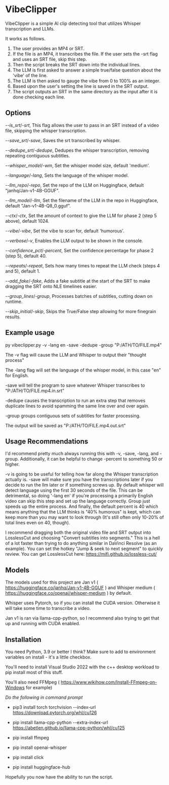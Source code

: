 # VibeClipper
VibeClipper is a simple AI clip detecting tool that utilizes Whisper transcription and LLMs.

It works as follows.
1. The user provides an MP4 or SRT.
2. If the file is an MP4, it transcribes the file. If the user sets the -srt flag and uses an SRT file, skip this step.
3. Then the script breaks the SRT down into the individual lines.
4. The LLM is first asked to answer a simple true/false question about the 'vibe' of the line.
5. The LLM is then asked to gauge the vibe from 0 to 100% as an integer.
6. Based upon the user's setting the line is saved in the SRT output.
7. The script outputs an SRT in the same directory as the input after it is done checking each line.

## Options
*--is_srt*/*-srt*, This flag allows the user to pass in an SRT instead of a video file, skipping the whisper transcription.

*--save_srt*/*-save*, Saves the srt transcribed by whisper.

*--dedupe_srt*/*-dedupe*, Dedupes the whisper transcription, removing repeating contiguous subtitles.

*--whisper_model*/*-wm*, Set the whisper model size, default 'medium'.

*--language*/*-lang*, Sets the language of the whisper model.

*--llm_repo*/*-repo*, Set the repo of the LLM on Huggingface, default "janhq/Jan-v1-4B-GGUF".

*--llm_model*/*-llm*, Set the filename of the LLM in the repo in Huggingface, default "Jan-v1-4B-Q8_0.gguf".

*--ctx*/*-ctx*, Set the amount of context to give the LLM for phase 2 (step 5 above), default 1024.

*--vibe*/*-vibe*, Set the vibe to scan for, default 'humorous'.

*--verbose*/*-v*, Enables the LLM output to be shown in the console.

*--confidence_pct*/*-percent*, Set the confidence percentage for phase 2 (step 5), default 40.

*--repeats*/*-repeat*, Sets how many times to repeat the LLM check (steps 4 and 5), default 1.

*--add_fake*/*-fake*, Adds a fake subtitle at the start of the SRT to make dragging the SRT onto NLE timelines easier.

*--group_lines*/*-group*, Processes batches of subtitles, cutting down on runtime.

*--skip_initial*/*-skip*, Skips the True/False step allowing for more finegrain results.

## Example usage
py vibeclipper.py -v -lang en -save -dedupe -group "P:/ATH/TO/FILE.mp4"

The -v flag will cause the LLM and Whisper to output their "thought process"

The -lang flag will set the language of the whisper model, in this case "en" for English.

-save will tell the program to save whatever Whisper transcribes to "P:/ATH/TO/FILE.mp4.in.srt"

-dedupe causes the transcription to run an extra step that removes duplicate lines to avoid spamming the same line over and over again.

-group groups contiguous sets of subtitles for faster processing.

The output will be saved as "P:/ATH/TO/FILE.mp4.out.srt"

## Usage Recommendations

I'd recommend pretty much always running this with -v, -save, -lang, and -group. Additionally, it can be helpful to change -percent to something 50 or higher.

-v is going to be useful for telling how far along the Whisper transcription actually is. -save will make sure you have the transcriptions later if you decide to run the llm later or if something screws up. By default whisper will detect language using the first 30 seconds of the file. This can be detrimental, so doing '-lang en' if you're processing a primarily English video can skip this step and set up the language correctly. Group just speeds up the entire process. And finally, the default percent is 40 which means anything that the LLM thinks is "40% humorous" is kept, which can keep more than you may want to look through (It's still often only 10-20% of total lines even on 40, though).

I recommend dragging both the original video file and SRT output into LosslessCut and choosing "Convert subtitles into segments." This is a hell of a lot faster than trying to do anything similar in DaVinci Resolve (as an example). You can set the hotkey "Jump & seek to next segment" to quickly review. You can get LosslessCut here: https://mifi.github.io/lossless-cut/



## Models
The models used for this project are Jan v1 ( https://huggingface.co/janhq/Jan-v1-4B-GGUF ) and Whisper medium ( https://huggingface.co/openai/whisper-medium ) by default.

Whisper uses Pytorch, so if you can install the CUDA version. Otherwise it will take some time to transcribe a video.

Jan v1 is ran via llama-cpp-python, so I recommend also trying to get that up and running with CUDA enabled. 

## Installation

You need Python, 3.9 or better I think? Make sure to add to environment variables on install - it's a little checkbox.

You'll need to install Visual Studio 2022 with the c++ desktop workload to pip install most of this stuff.

You'll also need FFMpeg ( https://www.wikihow.com/Install-FFmpeg-on-Windows for example)


*Do the following in command prompt*

- pip3 install torch torchvision --index-url https://download.pytorch.org/whl/cu126

- pip install llama-cpp-python --extra-index-url https://abetlen.github.io/llama-cpp-python/whl/cu125

- pip install ffmpeg

- pip install openai-whisper

- pip install click 

- pip install huggingface-hub


Hopefully you now have the ability to run the script.

